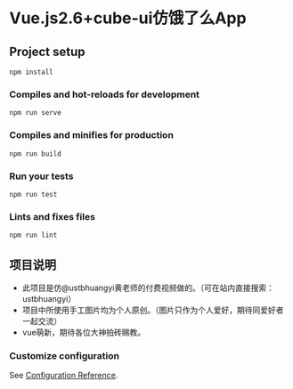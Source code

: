 Vue.js2.6+cube-ui仿饿了么App
=======

## Project setup
```
npm install
```

### Compiles and hot-reloads for development
```
npm run serve
```

### Compiles and minifies for production
```
npm run build
```

### Run your tests
```
npm run test
```

### Lints and fixes files
```
npm run lint
```
## 项目说明 ##
- 此项目是仿@ustbhuangyi黄老师的付费视频做的。（可在站内直接搜索：ustbhuangyi）
- 项目中所使用手工图片均为个人原创。（图片只作为个人爱好，期待同爱好者一起交流）
- vue萌新，期待各位大神拍砖赐教。


### Customize configuration
See [Configuration Reference](https://cli.vuejs.org/config/).

